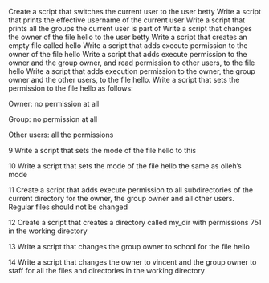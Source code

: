Create a script that switches the current user to the user betty
Write a script that prints the effective username of the current user
Write a script that prints all the groups the current user is part of
Write a script that changes the owner of the file hello to the user betty
Write a script that creates an empty file called hello
Write a script that adds execute permission to the owner of the file hello
Write a script that adds execute permission to the owner and the group owner, and read permission to other users, to the file hello
Write a script that adds execution permission to the owner, the group owner and the other users, to the file hello.
Write a script that sets the permission to the file hello as follows:



Owner: no permission at all

Group: no permission at all

Other users: all the permissions

9 Write a script that sets the mode of the file hello to this

10 Write a script that sets the mode of the file hello the same as olleh’s mode

11 Create a script that adds execute permission to all subdirectories of the current directory for the owner, the group owner and all other users. Regular files should not be changed

12 Create a script that creates a directory called my_dir with permissions 751 in the working directory

13 Write a script that changes the group owner to school for the file hello

14 Write a script that changes the owner to vincent and the group owner to staff for all the files and directories in the working directory
